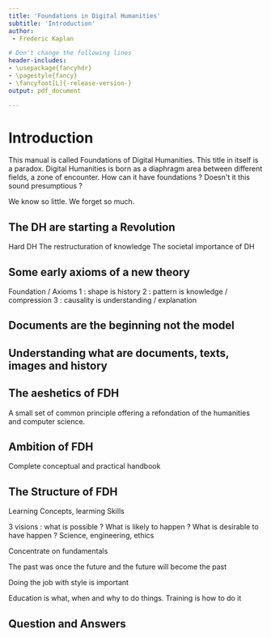 ```yaml
---
title: 'Foundations in Digital Humanities'
subtitle: 'Introduction'
author:
 - Frederic Kaplan

# Don't change the following lines
header-includes:
- \usepackage{fancyhdr}
- \pagestyle{fancy}
- \fancyfoot[L]{-release-version-}
output: pdf_document

---
```


# Introduction

This manual is called Foundations of Digital Humanities. This title in itself is a paradox. Digital Humanities is born as a diaphragm area between different fields, a zone of encounter. How can it have foundations ? Doesn't it this sound presumptious ?

We know so little. We forget so much. 




## The DH are starting a Revolution

Hard DH
The restructuration of knowledge
The societal importance of DH

## Some early axioms of a new theory

Foundation  / Axioms
1 : shape is history 
2 : pattern is knowledge / compression
3 : causality is understanding / explanation



## Documents are the beginning not the model 



## Understanding what are documents, texts, images and history

## The aeshetics of FDH

A small set of common principle offering a refondation of the humanities and computer science. 

## Ambition of FDH

Complete conceptual and practical handbook

## The Structure of  FDH

Learning Concepts, learming Skills

3 visions : what is possible ? What is likely to happen ? What is desirable to have happen ? Science, engineering, ethics 

Concentrate on fundamentals 

The past was once the future and the future will become the past 

Doing the job with style is important

Education is what, when and why to do things. Training is how to do it 

## Question and Answers 



